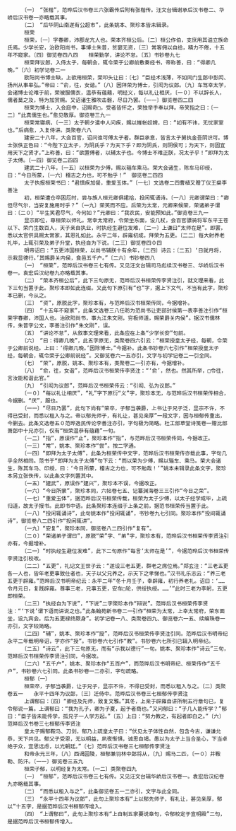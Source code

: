 <!-- { "loadSidebar": true } -->
      　　〔一〕　“张楷”，范晔后汉书卷三六张霸传后附有张楷传。汪文台辑谢承后汉书卷二、华峤后汉书卷一亦略载其事。
      　　〔二〕　“后华阴山南遂有公超市”，此条姚本、聚珍本皆未辑录。
      　　桓荣
      　　桓荣，〔一〕字春卿，沛郡龙亢人也。荣本齐桓公后。〔二〕桓公作伯，支庶用其谥立族命氏焉。少学长安，治欧阳尚书，事博士朱普，贫窭无资，〔三〕常客佣以自给，精力不倦，十五年不窥家。〔四〕御览卷四八四　　桓荣勤学，讲论不怠。〔五〕书钞卷九七
      　　桓荣拜议郎，入侍太子，每朝会，辄令荣于公卿前敷奏经书，帝称善，曰：“得卿几晚。”〔六〕初学记卷二一
      　　欧阳尚书博士缺，上欲用桓荣，荣叩头让曰：〔七〕“臣经术浅薄，不如同门生郎中彭闳、扬州从事皋弘。”帝曰：“俞，往，女谐。”〔八〕因拜荣为博士，引闳为议郎。〔九〕车驾幸太学，会诸博士论难于前，荣被服儒衣，温恭有蕴藉，明经义，每以礼让相厌，〔一０〕不以辞长人，儒者莫之及，特为加赏赐。又诏诸生雅吹击磬，尽日乃罢。〔一一〕御览卷四二四
      　　桓荣为博士，入会庭中，诏赐奇□，受者皆怀之，荣独举手奉以拜。帝笑指之曰：〔一二〕“此真儒生也。”愈见敬厚。御览卷三九一
      　　桓荣常寝病，〔一三〕太子朝夕遣中人问疾，赐以帷帐奴婢，曰：“如有不讳，无忧家室也。”后病愈，入复侍讲。类聚卷六八
      　　建安二十八年，大会百官，诏问谁可傅太子者。群臣承意，皆言太子舅执金吾阴识可。博士张佚正色曰：“今陛下立太子，为阴氏乎？为天下乎？即为阴氏，则阴侯可；为天下，则固宜用天下之贤才。”上称善，曰：“欲置傅者，以辅太子也。今博士不难正朕，况太子乎！”即拜为太子太傅。〔一四〕御览卷二四四
      　　建武二十八年，〔一五〕以桓荣为少傅，赐以辎车乘马。荣大会诸生，陈车马印绶，曰：“今日所蒙，〔一六〕稽古之力也，可不勉乎！”　御览卷二四四
      　　太子执报桓荣书曰：“君慎疾加餐，重爱玉体。”〔一七〕文选卷二四曹植又赠丁仪王粲李善注
      　　初，桓荣遭仓卒困厄时，尝与族人桓元卿俱捃拾，投闲辄诵诗。〔一八〕元卿谓荣曰：“卿但尽气尔，当安复施用时乎？”〔一九〕荣笑而不应。后荣为太常，元卿来候荣，荣诸弟子谓曰：〔二０〕“平生笑君尽气，今何如？”元卿曰：“我农民，安能预知此。”御览卷三九一
      　　显宗即位，尊桓荣以师礼。常幸太常府，令荣坐东面，设几杖，会百官骠骑将军东平王苍以下、荣门生数百人，天子亲自执业，时执经生避位发难，〔二一〕上谦曰“太师在是”。即罢，悉以太官供具赐太常家，其恩礼如此。永平二年，辟雍初成，拜荣为五更。〔二二〕每大射养老礼毕，上辄引荣及弟子升堂，执经自为下说。〔二三〕御览卷四０四
      　　明帝诏曰：“五更沛国桓荣，以尚书辅朕十有余年，〔二四〕诗云：〔二五〕‘日就月将，示我显德行。’其赐爵关内侯，食邑五千户。”〔二六〕书钞卷四八
      　　〔一〕　“桓荣”，范晔后汉书卷三七有传。又见汪文台辑司马彪续汉书卷三、华峤后汉书卷一。袁宏后汉纪卷九亦略载其事。
      　　〔二〕　“荣本齐桓公后”，此下三句原无，范晔后汉书桓荣传李贤注引，就文理来看，此下三句当置于此。聚珍本即如此连缀。又此句下原引有“也”字，据上下文气，不当有此字，聚珍本已删，今从之。
      　　〔三〕　“资”，原脱此字，聚珍本有，与范晔后汉书桓荣传同，今据增补。
      　　〔四〕　“十五年不窥家”，此条文选卷三八任昉为范尚书让吏部封侯第一表李善注引作“桓荣字春卿，沛国人也。治欧阳尚书，事九江朱文刚，穷极师道，赐荣爵关内侯”。据汉书儒林传，朱普字公文，李善注引作“朱文刚”，误。
      　　〔五〕　“讲论不怠”，从叙事文理来看，此条应在上条“少学长安”句前。
      　　〔六〕　“曰：得卿几晚”，此五字原无，类聚卷四六引云：“桓荣授皇太子经，每朝，令荣于公卿前说经。上曰：‘得卿几晚。’因除博士。”今据补。此条书钞卷六七引作“桓荣授皇太子经，每朝会，辄令荣于公卿前说经”。又御览卷六一五亦引，文字与初学记卷二一引全同。
      　　〔七〕　“荣”，原脱，姚本、聚珍本有，类聚卷二一引亦有，今据增补。
      　　〔八〕　“俞，往，女谐”，范晔后汉书桓荣传李贤注：“‘俞’，然也。然其所举，□令往，言汝能和谐此官。”
      　　〔九〕　“引闳为议郎”，范晔后汉书桓荣传云：“引闳、弘为议郎。”
      　　〔一０〕“每以礼让相厌”，“礼”字下原衍“义”字，聚珍本无，与范晔后汉书桓荣传相合，今据删。“厌”，服也。
      　　〔一一〕“尽日乃罢”，此句下尚有“荣卒，子郁当袭爵，上书让于兄子泛，显宗不许，不得已受封，而悉以租入与之。帝以郁先师子，有礼让，甚见亲厚”一段文字，因与桓郁传重出，今删去。此条文选卷五０范晔逸民传论李善注亦引，字句极为简略。杜工部草堂诗笺卷一赠比部萧郎中十兄亦引，仅有“桓荣温恭有蕴藉”一句。
      　　〔一二〕“指”，原误作“止”，聚珍本作“指”，与范晔后汉书桓荣传同，今据改正。
      　　〔一三〕“常”，姚本、聚珍本作“尝”。按二字通。
      　　〔一四〕“即拜为太子太傅”，此条为桓荣传中文字，范晔后汉书桓荣传亦载此事，字句几乎全然相同。范书于“即拜为太子太傅”句下云：“而以荣为少傅，赐以辎车、乘马。荣大会诸生，陈其车马、印绶，曰：‘今日所蒙，稽古之力也，可不勉哉！’”姚本未辑录此条文字，聚珍本另立张佚传，以此条文字列置其中。
      　　〔一五〕“建武”，原误作“建兴”，聚珍本不误，今据改正。
      　　〔一六〕“今日所蒙”，聚珍本同，六帖卷七五、记纂渊海卷三三引作“今日之荣”。
      　　〔一七〕“重爱玉体”，据范晔后汉书桓荣传载，桓荣为太子少傅，以太子经学成毕，上疏归道，故太子报书。此即书中语。此条聚珍本连缀于上条之前，据范书桓荣传当置于此。
      　　〔一八〕“投闲辄诵诗”，此句姚本作“投闲辄诵”，书钞卷九七引同。聚珍本作“投间辄诵诗”，御览卷八二四引作“投闲辄讲”。
      　　〔一九〕“安复”，聚珍本同，御览卷八二四引作“复有”。
      　　〔二０〕“荣诸弟子谓曰”，原脱“荣”字、“弟”字，聚珍本有，范晔后汉书桓荣传李贤注引亦有，今据增补。
      　　〔二一〕“时执经生避位发难”，此下二句原作“每言‘太师在是’”，今据范晔后汉书桓荣传李贤注引校改。
      　　〔二二〕“五更”，礼记文王世子云：“遂设三老五更，群老之席位焉。”郑玄注：“三老五更各一人也，皆年老更事致仕者也，天子以父兄养之，示天下之孝悌也。”汉书礼乐志云：“养三老五更于辟雍。”范晔后汉书明帝纪云：永平二年“冬十月壬子，幸辟雍，初行养老礼。诏曰：‘……令月元日，复践辟雍。尊事三老，兄事五更，安车□轮，供绥执绶。……’”此时三老为李躬，五更即桓荣。
      　　〔二三〕“执经自为下说”，“下说”二字聚珍本作“辩说”。范晔后汉书桓荣传李贤注：“‘下说’谓下语而讲说之也。”此条翰苑新书卷二一引作“桓荣为太常，上幸太常府，荣东面坐，设九宾会。后为五更禄终厥身”。初学记卷一八、类聚卷四九、御览卷六一五、续编珠卷一亦引，文字较简略。
      　　〔二四〕“辅”，姚本、聚珍本作“授”，范晔后汉书桓荣传李贤注引同。范晔后汉书明帝纪永平二年载明帝诏，字亦作“授”。书钞卷六七引作“教”。书钞卷六七所引已辑入明帝纪。
      　　〔二五〕“诗云”，此下三句原无，而有“示我以德行”一句。姚本、聚珍本作“诗云”三句，范晔后汉书桓荣传李贤注引同，今据改。
      　　〔二六〕“五千户”，姚本、聚珍本作“五百户”，而范晔后汉书明帝纪、桓荣传作“五千户”，书钞卷六七引同。此条书钞卷一二亦引，字句疏略。
      　　桓郁〔一〕
      　　桓荣卒，子郁当袭爵，让于兄子，显宗不许，不得已受封，而悉以租入与之。〔二〕类聚卷五一　　永平十四年为议郎，〔三〕迁侍中。范晔后汉书卷三七桓郁传李贤注
      　　上谓郁曰：〔四〕“卿经及先师，致复文雅。”其冬，上亲于辟雍自讲所制五行章句已，复令郁说一篇。上谓郁曰：“我为孔子，卿为子夏，起予者商也。”又问郁曰：“子几人能传学？”郁曰：“臣子皆未能传学，孤兄子一人学方起。”〔五〕上曰：“努力教之，有起者即白之。”〔六〕范晔后汉书卷三七桓郁传李贤注
      　　皇太子赐郁鞍马、刀剑，郁乃上疏皇太子曰：“伏见太子体性自然，包含今古，谦谦允恭，天下共见。郁父子受恩，无以明益，夙夜惭惧，诚思自竭。愚以为太子上当合圣心，下当卓绝于众，宜思远虑，以光朝廷。”〔七〕范晔后汉书卷三七桓郁传李贤注
      　　和帝永元三年，〔八〕西谒园陵，桓郁兼羽林中郎将从，〔九〕赐马二匹，〔一０〕并鞍勒、防汗。〔一一〕御览卷三五九
      　　桓荣子郁，以明经复为太常。〔一二〕类聚卷四九
      　　〔一〕　“桓郁”，范晔后汉书卷三七有传。又见汪文台辑华峤后汉书卷一。袁宏后汉纪卷九亦略载其事。
      　　〔二〕　“而悉以租入与之”，此条御览卷五一二亦引，文字与此全同。
      　　〔三〕　“永平十四年为议郎”，此句上聚珍本有“上以郁先师子，有礼让，甚见亲厚，郁以”十五字，是据范晔后汉书桓郁传增入。
      　　〔四〕　“上谓郁曰”，此句上聚珍本有“上自制五家要说章句，令郁校定于宣明殿”二句，是据范晔后汉书桓郁传增入。
